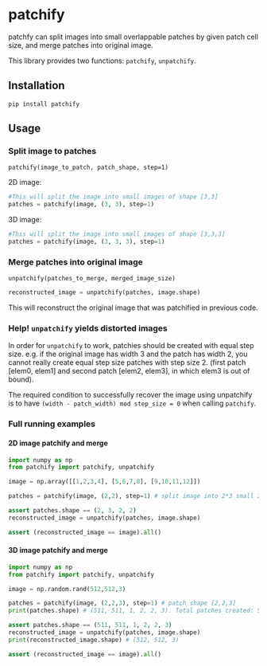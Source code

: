 # patchify

patchfy can split images into small overlappable patches by given patch cell size, and merge patches into original image.

This library provides two functions: `patchify`, `unpatchify`.

## Installation
```
pip install patchify
```

## Usage

### Split image to patches

`patchify(image_to_patch, patch_shape, step=1)`

2D image:
```python
#This will split the image into small images of shape [3,3]
patches = patchify(image, (3, 3), step=1)
```

3D image:
```python
#This will split the image into small images of shape [3,3,3]
patches = patchify(image, (3, 3, 3), step=1)
```

### Merge patches into original image

`unpatchify(patches_to_merge, merged_image_size)`

```python
reconstructed_image = unpatchify(patches, image.shape)
```
This will reconstruct the original image that was patchified in previous code.

### Help! `unpatchify` yields distorted images
In order for `unpatchify` to work, patchies should be created with equal step size. 
e.g. if the original image has width 3 and the patch has width 2, you cannot really create equal step size patches with step size 2. 
(first patch [elem0, elem1] and second patch [elem2, elem3], in which elem3 is out of bound).

The required condition to successfully recover the image using unpatchify
is to have `(width - patch_width) mod step_size = 0` when calling `patchify`.

### Full running examples

#### 2D image patchify and merge

```python
import numpy as np
from patchify import patchify, unpatchify

image = np.array([[1,2,3,4], [5,6,7,8], [9,10,11,12]])

patches = patchify(image, (2,2), step=1) # split image into 2*3 small 2*2 patches.

assert patches.shape == (2, 3, 2, 2)
reconstructed_image = unpatchify(patches, image.shape)

assert (reconstructed_image == image).all()
```

#### 3D image patchify and merge

```python
import numpy as np
from patchify import patchify, unpatchify

image = np.random.rand(512,512,3)

patches = patchify(image, (2,2,3), step=1) # patch shape [2,2,3]
print(patches.shape) # (511, 511, 1, 2, 2, 3). Total patches created: 511x511x1

assert patches.shape == (511, 511, 1, 2, 2, 3)
reconstructed_image = unpatchify(patches, image.shape)
print(reconstructed_image.shape) # (512, 512, 3)

assert (reconstructed_image == image).all()
```
